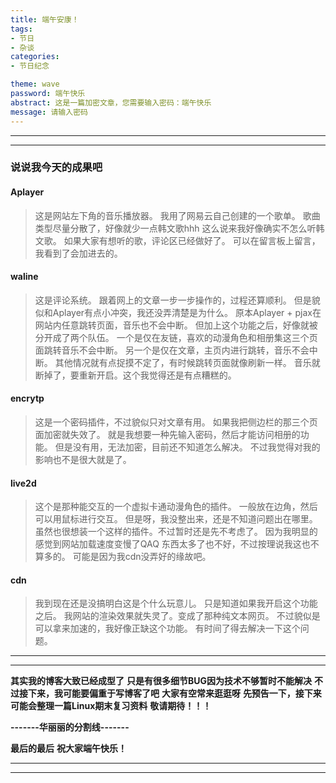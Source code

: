 ```yaml
---
title: 端午安康！
tags: 
- 节日
- 杂谈
categories:
- 节日纪念

theme: wave
password: 端午快乐
abstract: 这是一篇加密文章，您需要输入密码：端午快乐
message: 请输入密码
---
```


* * *
* * *

### 说说我今天的成果吧

#### Aplayer

>这是网站左下角的音乐播放器。
我用了网易云自己创建的一个歌单。
歌曲类型尽量分散了，好像就少一点韩文歌hhh
这么说来我好像确实不怎么听韩文歌。
如果大家有想听的歌，评论区已经做好了。
可以在留言板上留言，我看到了会加进去的。


#### waline

>这是评论系统。
跟着网上的文章一步一步操作的，过程还算顺利。
但是貌似和Aplayer有点小冲突，我还没弄清楚是为什么。
原本Aplayer + pjax在网站内任意跳转页面，音乐也不会中断。
但加上这个功能之后，好像就被分开成了两个队伍。
一个是仅在友链，喜欢的动漫角色和相册集这三个页面跳转音乐不会中断。
另一个是仅在文章，主页内进行跳转，音乐不会中断。
其他情况就有点捉摸不定了，有时候跳转页面就像刷新一样。
音乐就断掉了，要重新开启。这个我觉得还是有点糟糕的。

#### encrytp

>这是一个密码插件，不过貌似只对文章有用。
如果我把侧边栏的那三个页面加密就失效了。
就是我想要一种先输入密码，然后才能访问相册的功能。
但是没有用，无法加密，目前还不知道怎么解决。
不过我觉得对我的影响也不是很大就是了。

#### live2d

>这个是那种能交互的一个虚拟卡通动漫角色的插件。
一般放在边角，然后可以用鼠标进行交互。
但是呀，我没整出来，还是不知道问题出在哪里。
虽然也很想装一个这样的插件。不过暂时还是先不考虑了。
因为我明显的感觉到网站加载速度变慢了QAQ
东西太多了也不好，不过按理说我这也不算多的。
可能是因为我cdn没弄好的缘故吧。

#### cdn

>我到现在还是没搞明白这是个什么玩意儿。
只是知道如果我开启这个功能之后。
我网站的渲染效果就失灵了。变成了那种纯文本网页。
不过貌似是可以拿来加速的，我好像正缺这个功能。
有时间了得去解决一下这个问题。

* * *
* * *

**其实我的博客大致已经成型了**
**只是有很多细节BUG因为技术不够暂时不能解决**
**不过接下来，我可能要偏重于写博客了吧**
**大家有空常来逛逛呀**
**先预告一下，接下来可能会整理一篇Linux期末复习资料**
**敬请期待！！！**

**-------华丽丽的分割线-------**

**最后的最后**
**祝大家端午快乐！**





* * *
* * *